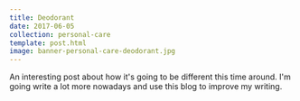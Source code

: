 ```yaml
---
title: Deodorant
date: 2017-06-05
collection: personal-care
template: post.html
image: banner-personal-care-deodorant.jpg
---
```


An interesting post about how it's going to be different this time around. I'm going write a lot more nowadays and use this blog to improve my writing.